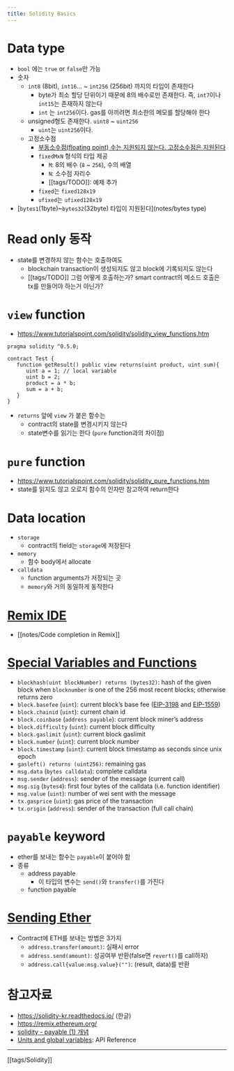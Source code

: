 ```yaml
---
title: Solidity Basics
---
```

# Data type
- `bool` 에는 `true` or `false`만 가능
- 숫자
	- `int8` (8bit), `int16`... ~ `int256` (256bit) 까지의 타입이 존재한다
		- byte가 최소 할당 단위이기 때문에 8의 배수로만 존재한다. 즉, `int7`이나 `int15`는 존재하지 않는다
		- `int` 는 `int256`이다. gas를 아끼려면 최소한의 메모를 할당해야 한다
	- unsigned형도 존재한다. `uint8` ~ `uint256`
		- `uint`는 `uint256`이다.
	- 고정소수점
		- [부동소수점(floating point) 수는 지원되지 않는다. 고정소수점은 지원된다](https://solidity-kr.readthedocs.io/ko/latest/)
		- `fixedMxN` 형식의 타입 제공
			- `M`: 8의 배수 (`8` ~ `256`), 수의 배열
			- `N`: 소수점 자리수
			- [[tags/TODO]]: 예제 추가
		- `fixed`는 `fixed128x19`
		- `ufixed`는 `ufixed128x19`
- [`bytes1`(1byte)~`bytes32`(32byte) 타입이 지원된다](notes/bytes type) 

# Read only 동작
- state를 변경하지 않는 함수는 호출하여도
	- blockchain transaction이 생성되지도 않고 block에 기록되지도 않는다
	- [[tags/TODO]] 그럼 어떻게 호출하는가? smart contract의 메소드 호출은 tx를 만들어야 하는거 아닌가?

# `view` function
- <https://www.tutorialspoint.com/solidity/solidity_view_functions.htm>
```solidity
pragma solidity ^0.5.0;

contract Test {
   function getResult() public view returns(uint product, uint sum){
      uint a = 1; // local variable
      uint b = 2;
      product = a * b;
      sum = a + b; 
   }
}
```
- `returns` 앞에 `view` 가 붙은 함수는
	- contract의 state를 변경시키지 않는다
	- state변수를 읽기는 한다 (`pure` function과의 차이점)
# `pure` function
- <https://www.tutorialspoint.com/solidity/solidity_pure_functions.htm>
- state를 읽지도 않고 오로지 함수의 인자만 참고하여 return한다

# Data location
- `storage`
	- contract의 field는 `storage`에 저장된다
- `memory`
	- 함수 body에서 allocate
- `calldata`
	- function arguments가 저장되는 곳
	- `memory`와 거의 동일하게 동작한다

# [Remix IDE](https://remix.ethereum.org/)
- [[notes/Code completion in Remix]]

# [Special Variables and Functions](https://docs.soliditylang.org/en/v0.8.17/units-and-global-variables.html#special-variables-and-functions "Permalink to this heading")
- `blockhash(uint blockNumber) returns (bytes32)`: hash of the given block when `blocknumber` is one of the 256 most recent blocks; otherwise returns zero
- `block.basefee` (`uint`): current block’s base fee ([EIP-3198](https://eips.ethereum.org/EIPS/eip-3198) and [EIP-1559](https://eips.ethereum.org/EIPS/eip-1559))
- `block.chainid` (`uint`): current chain id 
- `block.coinbase` (`address payable`): current block miner’s address 
- `block.difficulty` (`uint`): current block difficulty
- `block.gaslimit` (`uint`): current block gaslimit 
- `block.number` (`uint`): current block number
- `block.timestamp` (`uint`): current block timestamp as seconds since unix epoch
- `gasleft() returns (uint256)`: remaining gas
- `msg.data` (`bytes calldata`): complete calldata
- `msg.sender` (`address`): sender of the message (current call)
- `msg.sig` (`bytes4`): first four bytes of the calldata (i.e. function identifier)
- `msg.value` (`uint`): number of wei sent with the message
- `tx.gasprice` (`uint`): gas price of the transaction
- `tx.origin` (`address`): sender of the transaction (full call chain)

# `payable` keyword
- ether를 보내는 함수는 `payable`이 붙어야 함
- 종류
	- address payable
		- 이 타입의 변수는 `send()`와 `transfer()`를 가진다
	- function payable

# [Sending Ether](https://solidity-by-example.org/sending-ether/)
- Contract에 ETH를 보내는 방법은 3가지
	- `address.transfer(amount)`: 실패시 error
	- `address.send(amount)`: 성공여부 반환(false면 `revert()`를 call하자)
	- `address.call{value:msg.value}("")`:  (result, data)를 반환

# 참고자료
- <https://solidity-kr.readthedocs.io/> (한글)
- <https://remix.ethereum.org/>
- [solidity - payable (1) 개념](https://caileb.tistory.com/147)
- [Units and global variables](https://docs.soliditylang.org/en/v0.8.13/units-and-global-variables.html): API Reference
---
[[tags/Solidity]]